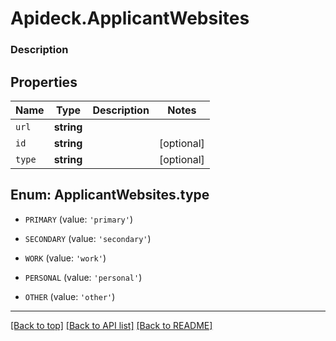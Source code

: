 # Apideck.ApplicantWebsites

### Description

## Properties
Name | Type | Description | Notes
------------ | ------------- | ------------- | -------------
`url` | **string** |  | 
`id` | **string** |  | [optional] 
`type` | **string** |  | [optional] 





<a name="TYPE"></a>
## Enum: ApplicantWebsites.type


* `PRIMARY` (value: `'primary'`)

* `SECONDARY` (value: `'secondary'`)

* `WORK` (value: `'work'`)

* `PERSONAL` (value: `'personal'`)

* `OTHER` (value: `'other'`)




---

[[Back to top]](#) [[Back to API list]](../../../../README.md#documentation-for-api-endpoints) [[Back to README]](../../../../README.md)


